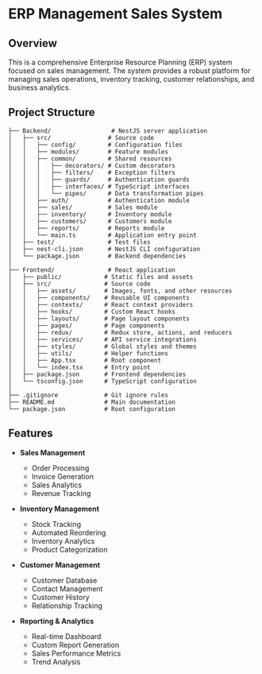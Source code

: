 # ERP Management Sales System

## Overview
This is a comprehensive Enterprise Resource Planning (ERP) system focused on sales management. The system provides a robust platform for managing sales operations, inventory tracking, customer relationships, and business analytics.

## Project Structure
```
├── Backend/                 # NestJS server application
│   ├── src/                # Source code
│   │   ├── config/         # Configuration files
│   │   ├── modules/        # Feature modules
│   │   ├── common/         # Shared resources
│   │   │   ├── decorators/ # Custom decorators
│   │   │   ├── filters/    # Exception filters
│   │   │   ├── guards/     # Authentication guards
│   │   │   ├── interfaces/ # TypeScript interfaces
│   │   │   └── pipes/      # Data transformation pipes
│   │   ├── auth/           # Authentication module
│   │   ├── sales/          # Sales module
│   │   ├── inventory/      # Inventory module
│   │   ├── customers/      # Customers module
│   │   ├── reports/        # Reports module
│   │   └── main.ts         # Application entry point
│   ├── test/               # Test files
│   ├── nest-cli.json       # NestJS CLI configuration
│   └── package.json        # Backend dependencies
│
├── Frontend/               # React application
│   ├── public/            # Static files and assets
│   ├── src/               # Source code
│   │   ├── assets/        # Images, fonts, and other resources
│   │   ├── components/    # Reusable UI components
│   │   ├── contexts/      # React context providers
│   │   ├── hooks/         # Custom React hooks
│   │   ├── layouts/       # Page layout components
│   │   ├── pages/         # Page components
│   │   ├── redux/         # Redux store, actions, and reducers
│   │   ├── services/      # API service integrations
│   │   ├── styles/        # Global styles and themes
│   │   ├── utils/         # Helper functions
│   │   ├── App.tsx        # Root component
│   │   └── index.tsx      # Entry point
│   ├── package.json       # Frontend dependencies
│   └── tsconfig.json      # TypeScript configuration
│
├── .gitignore             # Git ignore rules
├── README.md              # Main documentation
└── package.json           # Root configuration
```


## Features

- **Sales Management**
  - Order Processing
  - Invoice Generation
  - Sales Analytics
  - Revenue Tracking

- **Inventory Management**
  - Stock Tracking
  - Automated Reordering
  - Inventory Analytics
  - Product Categorization

- **Customer Management**
  - Customer Database
  - Contact Management
  - Customer History
  - Relationship Tracking

- **Reporting & Analytics**
  - Real-time Dashboard
  - Custom Report Generation
  - Sales Performance Metrics
  - Trend Analysis

